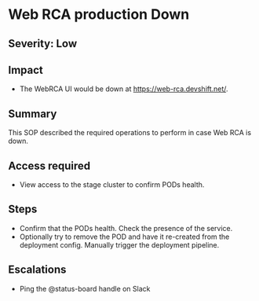 # Web RCA production Down

## Severity: Low

## Impact

- The WebRCA UI would be down at https://web-rca.devshift.net/.

## Summary

This SOP described the required operations to perform in case Web RCA is down.

## Access required

- View access to the stage cluster to confirm PODs health.

## Steps

- Confirm that the PODs health. Check the presence of the service.
- Optionally try to remove the POD and have it re-created from the deployment config. Manually trigger the deployment pipeline.

## Escalations
- Ping the @status-board handle on Slack
